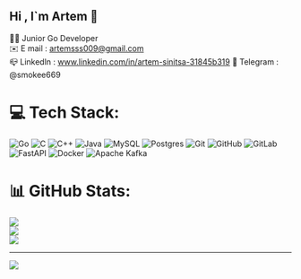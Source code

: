 ## Hi , I`m Artem 👋

👨‍💻 Junior Go Developer <br/>
✉️ E mail : artemsss009@gmail.com <br/>
📪 Linkedln : www.linkedin.com/in/artem-sinitsa-31845b319
💬 Telegram : @smokee669 <br/>



# 💻 Tech Stack:
![Go](https://img.shields.io/badge/go-%2300ADD8.svg?style=for-the-badge&logo=go&logoColor=white) ![C](https://img.shields.io/badge/c-%2300599C.svg?style=for-the-badge&logo=c&logoColor=white) ![C++](https://img.shields.io/badge/c++-%2300599C.svg?style=for-the-badge&logo=c%2B%2B&logoColor=white) ![Java](https://img.shields.io/badge/java-%23ED8B00.svg?style=for-the-badge&logo=openjdk&logoColor=white) ![MySQL](https://img.shields.io/badge/mysql-4479A1.svg?style=for-the-badge&logo=mysql&logoColor=white) ![Postgres](https://img.shields.io/badge/postgres-%23316192.svg?style=for-the-badge&logo=postgresql&logoColor=white) ![Git](https://img.shields.io/badge/git-%23F05033.svg?style=for-the-badge&logo=git&logoColor=white) ![GitHub](https://img.shields.io/badge/github-%23121011.svg?style=for-the-badge&logo=github&logoColor=white) ![GitLab](https://img.shields.io/badge/gitlab-%23181717.svg?style=for-the-badge&logo=gitlab&logoColor=white) ![FastAPI](https://img.shields.io/badge/FastAPI-005571?style=for-the-badge&logo=fastapi) ![Docker](https://img.shields.io/badge/docker-%230db7ed.svg?style=for-the-badge&logo=docker&logoColor=white) ![Apache Kafka](https://img.shields.io/badge/Apache%20Kafka-000?style=for-the-badge&logo=apachekafka)
# 📊 GitHub Stats:
![](https://github-readme-stats.vercel.app/api?username=smokeas&theme=dark&hide_border=true&include_all_commits=false&count_private=false)<br/>
![](https://nirzak-streak-stats.vercel.app/?user=smokeas&theme=dark&hide_border=true)<br/>
![](https://github-readme-stats.vercel.app/api/top-langs/?username=smokeas&theme=dark&hide_border=true&include_all_commits=false&count_private=false&layout=compact)

---
[![](https://visitcount.itsvg.in/api?id=smokeas&icon=0&color=0)](https://visitcount.itsvg.in)

<!-- Proudly created with GPRM ( https://gprm.itsvg.in ) -->
